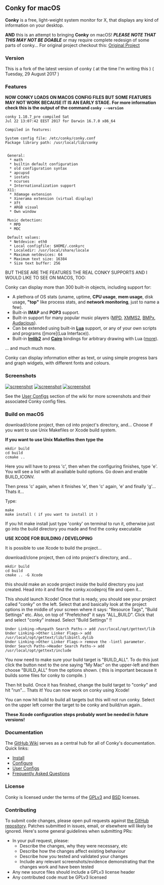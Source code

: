 ## Conky for macOS

**Conky** is a free, light-weight system monitor for X, that displays
any kind of information on your desktop.

**AND** this is an attempt to bringing **Conky** on macOS! ***PLEASE NOTE THAT THIS MAY NOT BE DOABLE*** or may require complete redesign of some parts of conky... For original project checkout this: [Original Project](https://github.com/brndnmtthws/conky)

### Version

This is a fork of the latest version of conky ( at the time I'm writing this ) ( Tuesday, 29 August 2017 )

### Features

**NOW CONKY LOADS ON MACOS CONFIG FILES BUT SOME FEATURES MAY NOT WORK BECAUSE IT IS AN EARLY STAGE.**
**For more information check this is the output of the command ```conky --version```**

```
conky 1.10.7_pre compiled Sat
Jul 22 13:07:42 EEST 2017 for Darwin 16.7.0 x86_64

Compiled in features:

System config file: /etc/conky/conky.conf
Package library path: /usr/local/lib/conky


 General:
  * math
  * builtin default configuration
  * old configuration syntax
  * apcupsd
  * iostats
  * ncurses
  * Internationalization support
 X11:
  * Xdamage extension
  * Xinerama extension (virtual display)
  * Xft
  * ARGB visual
  * Own window

 Music detection:
  * MPD
  * MOC

 Default values:
  * Netdevice: eth0
  * Local configfile: $HOME/.conkyrc
  * Localedir: /usr/local/share/locale
  * Maximum netdevices: 64
  * Maximum text size: 16384
  * Size text buffer: 256
```

BUT THESE ARE THE FEATURES THE REAL CONKY SUPPORTS AND I WOULD LIKE TO SEE ON MACOS, TOO:

Conky can display more than 300 built-in objects, including support for:

 * A plethora of OS stats (uname, uptime, **CPU usage**, **mem
   usage**, disk usage, **"top"** like process stats, and **network
   monitoring**, just to name a few).
 * Built-in **IMAP** and **POP3** support.
 * Built-in support for many popular music players ([MPD][],
   [XMMS2][], [BMPx][], [Audacious][]).
 * Can be extended using built-in [**Lua**](lua) support, or any of your
   own scripts and programs ([more](Lua Interface)).
 * Built-in [**Imlib2**][Imlib2] and [**Cairo**][cairo] bindings for arbitrary drawing
   with Lua ([more](wiki/Lua-API)).

... and much much more.

Conky can display information either as text, or using simple progress
bars and graph widgets, with different fonts and colours.

### Screenshots

[![screenshot](https://github.com/brndnmtthws/conky/wiki/configs/brenden/screenshot-thumb.png)](https://raw.github.com/wiki/brndnmtthws/conky/configs/brenden/screenshot.png)
[![screenshot](https://github.com/brndnmtthws/conky/wiki/configs/ke49/screenshot-thumb.png)](https://raw.github.com/wiki/brndnmtthws/conky/configs/ke49/screenshot.png)
[![screenshot](https://github.com/brndnmtthws/conky/wiki/configs/jc/screenshot-thumb.png)](https://raw.github.com/wiki/brndnmtthws/conky/configs/jc/screenshot.png)

See the [User Configs](https://github.com/brndnmtthws/conky/wiki/User-Configs) section of the wiki for more
screenshots and their associated Conky config files.

### Build on macOS

download/clone project, then cd into project's directory, 
and... Choose if you want to use Unix Makefiles or Xcode build system.

**If you want to use Unix Makefiles then type the**

```
mkdir build
cd build
ccmake ..
```

Here you will have to press 'c', then when the configuring finishes, type 'e'.
You will see a list with all availiable build options.  Go down and enable BUILD_ICONV.

Then press 'c' again, when it finishes 'e', then 'c' again, 'e' and finally 'g'...
Thats it...

Type:

```
make
make install ( if you want to install it )
```

If you hit make install just type 'conky' on terminal to run it, otherwise just go into the build directory you made and find
the conky executable

**USE XCODE FOR BUILDING / DEVELOPING**

It is possible to use Xcode to build the project...

download/clone project, then cd into project's directory, 
and... 

```
mkdir build
cd build
cmake .. -G Xcode
```

this should make an xcode project inside the build directory you just created.
Head into it and find the conky.xcodeproj file and open it...

This should launch Xcode! Once that is ready, you should see your project called "conky" on the left.
Select that and basically look at the project options in the middle of your screen where it says: "Resource Tags", "Build Settings" etc.  Also, on top of "Prefetched" it says "ALL_BUILD".  Click that and select "conky" instead.  Select "Build Settings" !!

```
Under Linking->Runpath Search Paths-> add /usr/local/opt/gettext/lib
Under Linking->Other Linker Flags-> add /usr/local/opt/gettext/lib/libintl.dylib
Under Linking->Other Linker Flags-> remove the -lintl parameter.
Under Search Paths->Header Search Paths-> add /usr/local/opt/gettext/include
```
You now need to make sure your build target is "BUILD_ALL".  To do this just click the button next to the one saying "My Mac" on the upper-left and then choose "BUILD_ALL" from the options shown. ( this is important because it builds some files for conky to compile. )

Then hit build.  Once it has finished, change the build target to "conky" and hit "run"... Thats it! You can now work on conky using Xcode!

You can now hit build to build all targets but this will not run conky.  Select on the upper left corner the target to be conky and build/run again..

**These Xcode configuration steps probably wont be needed in future versions!**

### Documentation

The [GitHub Wiki](https://github.com/brndnmtthws/conky/wiki) serves as a central hub for all of
Conky's documentation. Quick links:

* [Install](https://github.com/brndnmtthws/conky/wiki/Installation)
* [Configure](https://github.com/brndnmtthws/conky/wiki/Configuration-Settings)
* [User Configs](https://github.com/brndnmtthws/conky/wiki/User-Configs)
* [Frequently Asked Questions](https://github.com/brndnmtthws/conky/wiki/FAQ)

### License

Conky is licensed under the terms of the [GPLv3](LICENSE.GPL) and
[BSD](LICENSE.BSD) licenses.

### Contributing

To submit code changes, please open pull requests against [the GitHub repository](https://github.com/brndnmtthws/conky/edit/master/README.md). Patches submitted in issues, email, or elsewhere will likely be ignored. Here's some general guidelines when submitting PRs:

 * In your pull request, please:
   * Describe the changes, why they were necessary, etc
   * Describe how the changes affect existing behaviour
   * Describe how you tested and validated your changes
   * Include any relevant screenshots/evidence demonstrating that the changes work and have been tested
 * Any new source files should include a GPLv3 license header
 * Any contributed code must be GPLv3 licensed

[MPD]: http://musicpd.org/
[XMMS2]: http://wiki.xmms2.xmms.se/index.php/Main_Page
[BMPx]: http://bmpx.backtrace.info/site/BMPx_Homepage
[Audacious]: http://audacious-media-player.org/
[luawiki]: http://en.wikipedia.org/wiki/Lua_%28programming_language%29
[stable-src]: https://github.com/brndnmtthws/conky/archive/1.9.0.tar.gz
[devel-src]: https://github.com/brndnmtthws/conky/archive/master.tar.gz
[wiki]: https://github.com/brndnmtthws/conky/wiki
[lists]: http://sourceforge.net/mail/?group_id=143975
[ircconky]: irc://irc.freenode.net/conky
[Imlib2]: http://docs.enlightenment.org/api/imlib2/html/
[cairo]: http://www.cairographics.org/
